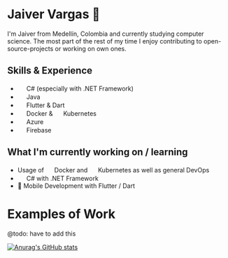# Jaiver Vargas 👾
I'm Jaiver from Medellín, Colombia and currently studying computer science. The most part of the rest of my time I enjoy contributing to open-source-projects or working on own ones.


## Skills & Experience
* <img src="https://cdn.jsdelivr.net/gh/devicons/devicon/icons/dot-net/dot-net-original.svg" width=16 height=16/> C# (especially with .NET Framework) 
* <img src="https://cdn.jsdelivr.net/gh/devicons/devicon/icons/java/java-original.svg" width=16 height=16/> Java
* <img src="https://cdn.jsdelivr.net/gh/devicons/devicon/icons/flutter/flutter-original.svg" width=16 height=16/> Flutter & Dart
* <img src="https://cdn.jsdelivr.net/gh/devicons/devicon/icons/docker/docker-original.svg" width=16 height=16/> Docker & <img src="https://cdn.jsdelivr.net/gh/devicons/devicon/icons/kubernetes/kubernetes-plain.svg" width=16 height=16/> Kubernetes
* <img src="https://cdn.jsdelivr.net/gh/devicons/devicon/icons/azure/azure-original.svg" width=16 height=16/> Azure
* <img src="https://cdn.jsdelivr.net/gh/devicons/devicon/icons/firebase/firebase-plain.svg" width=16 height=16/> Firebase


## What I'm currently working on / learning
* Usage of <img src="https://cdn.jsdelivr.net/gh/devicons/devicon/icons/docker/docker-original.svg" width=16 height=16/> Docker and <img src="https://cdn.jsdelivr.net/gh/devicons/devicon/icons/kubernetes/kubernetes-plain.svg" width=16 height=16/> Kubernetes as well as general DevOps
* <img src="https://cdn.jsdelivr.net/gh/devicons/devicon/icons/dot-net/dot-net-original.svg" width=16 height=16/> C# with .NET Framework
* 📱 Mobile Development with Flutter / Dart


# Examples of Work
@todo: have to add this


[![Anurag's GitHub stats](https://github-readme-stats.vercel.app/api?username=jvarmen&theme=dark&show_icons=true)](https://github.com/anuraghazra/github-readme-stats)
